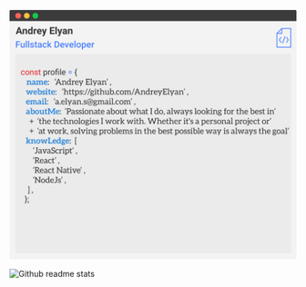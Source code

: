 ![](https://raw.githubusercontent.com/AndreyElyan/AndreyElyan/master/assets/window.svg)

![Github readme stats](https://github-readme-stats.vercel.app/api?username=AndreyElyan&count_private=true&hide_title=true&show_icons=true&include_all_commits=true&icon_color=0366d6&bg_color=ffffff)
